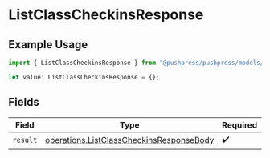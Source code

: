 # ListClassCheckinsResponse

## Example Usage

```typescript
import { ListClassCheckinsResponse } from "@pushpress/pushpress/models/operations";

let value: ListClassCheckinsResponse = {};
```

## Fields

| Field                                                                                                | Type                                                                                                 | Required                                                                                             | Description                                                                                          |
| ---------------------------------------------------------------------------------------------------- | ---------------------------------------------------------------------------------------------------- | ---------------------------------------------------------------------------------------------------- | ---------------------------------------------------------------------------------------------------- |
| `result`                                                                                             | [operations.ListClassCheckinsResponseBody](../../models/operations/listclasscheckinsresponsebody.md) | :heavy_check_mark:                                                                                   | N/A                                                                                                  |